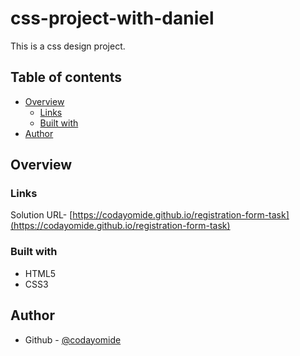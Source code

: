 # css-project-with-daniel
This is a css design project.  

## Table of contents

- [Overview](#overview)
  - [Links](#links)
  - [Built with](#built-with)
- [Author](#author)

## Overview

### Links

Solution URL- [https://codayomide.github.io/registration-form-task](https://codayomide.github.io/registration-form-task)

### Built with

- HTML5
- CSS3

## Author

- Github - [@codayomide](https://www.github.com/codayomide)
